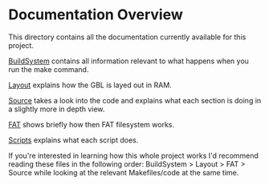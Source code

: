 # Documentation Overview
This directory contains all the documentation currently available for this project.

[BuildSystem](BuildSystem.md) contains all information relevant to what happens when you run the make command.

[Layout](Layout.md) explains how the GBL is layed out in RAM.

[Source](Source.md) takes a look into the code and explains what each section is doing in a slightly more in depth view.

[FAT](FAT.md) shows briefly how then FAT filesystem works.

[Scripts](Scripts.md) explains what each script does.

If you're interested in learning how this whole project works I'd recommend reading these files in the following order: BuildSystem > Layout > FAT > Source while looking at the relevant Makefiles/code at the same time.
